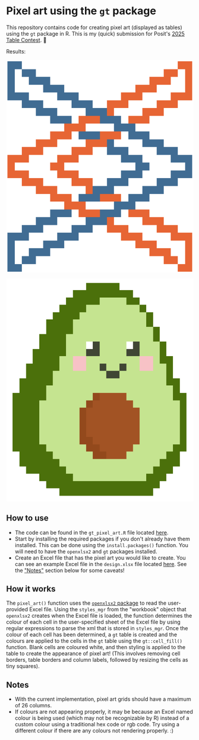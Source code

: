 # Pixel art using the `gt` package

This repository contains code for creating pixel art (displayed as tables) using the `gt` package in R. This is my (quick) submission for Posit's [2025 Table Contest](https://posit.co/blog/announcing-the-2025-table-and-plotnine-contests/). 🙂

Results:

![Posit logo pixel art](pixel_art_posit.png)

![Avocado pixel art](pixel_art_avocado.png)

## How to use

* The code can be found in the `gt_pixel_art.R` file located [here](https://github.com/melissavanbussel/gt-pixel-art/blob/main/gt_pixel_art.R).
* Start by installing the required packages if you don't already have them installed. This can be done using the `install.packages()` function. You will need to have the `openxlsx2` and `gt` packages installed.
* Create an Excel file that has the pixel art you would like to create. You can see an example Excel file in the `design.xlsx` file located [here](https://github.com/melissavanbussel/gt-pixel-art/blob/main/design.xlsx). See the ["Notes"](https://github.com/melissavanbussel/gt-pixel-art/blob/main/README.md#notes) section below for some caveats!

## How it works

The `pixel_art()` function uses the [`openxlsx2` package](https://janmarvin.github.io/openxlsx2/) to read the user-provided Excel file. Using the `styles_mgr` from the "workbook" object that `openxlsx2` creates when the Excel file is loaded, the function determines the colour of each cell in the user-specified sheet of the Excel file by using regular expressions to parse the xml that is stored in `styles_mgr`. Once the colour of each cell has been determined, a `gt` table is created and the colours are applied to the cells in the `gt` table using the `gt::cell_fill()` function. Blank cells are coloured white, and then styling is applied to the table to create the appearance of pixel art! (This involves removing cell borders, table borders and column labels, followed by resizing the cells as tiny squares).

## Notes

* With the current implementation, pixel art grids should have a maximum of 26 columns.
* If colours are not appearing properly, it may be because an Excel named colour is being used (which may not be recognizable by R) instead of a custom colour using a traditional hex code or rgb code. Try using a different colour if there are any colours not rendering properly. :)
